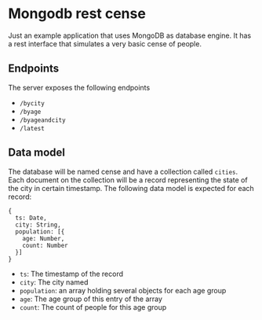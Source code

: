 # Mongodb rest cense

Just an example application that uses MongoDB as database engine.
It has a rest interface that simulates a very basic cense of people.

## Endpoints

The server exposes the following endpoints

* `/bycity` 
* `/byage`
* `/byageandcity`
* `/latest`

## Data model

The database will be named cense and have a collection called `cities`.
Each document on the collection will be a record representing the state of the city in certain timestamp.
The following data model is expected for each record:

```
{
  ts: Date,
  city: String,
  population: [{
    age: Number,
    count: Number
  }]
}
```

* `ts`: The timestamp of the record
* `city`: The city named
* `population`: an array holding several objects for each age group
* `age`: The age group of this entry of the array
* `count`: The count of people for this age group